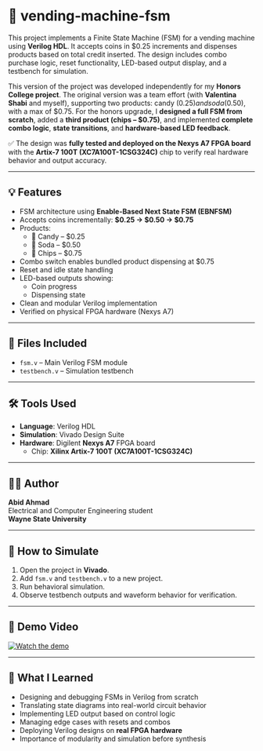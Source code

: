 # 🎯 vending-machine-fsm

This project implements a Finite State Machine (FSM) for a vending machine using **Verilog HDL**. It accepts coins in $0.25 increments and dispenses products based on total credit inserted. The design includes combo purchase logic, reset functionality, LED-based output display, and a testbench for simulation.

This version of the project was developed independently for my **Honors College project**. The original version was a team effort (with **Valentina Shabi** and myself), supporting two products: candy ($0.25) and soda ($0.50), with a max of $0.75. For the honors upgrade, I **designed a full FSM from scratch**, added a **third product (chips – $0.75)**, and implemented **complete combo logic**, **state transitions**, and **hardware-based LED feedback**.

✅ The design was **fully tested and deployed on the Nexys A7 FPGA board** with the **Artix-7 100T (XC7A100T-1CSG324C)** chip to verify real hardware behavior and output accuracy.

---

## 💡 Features

- FSM architecture using **Enable-Based Next State FSM (EBNFSM)**
- Accepts coins incrementally: **$0.25 → $0.50 → $0.75**
- Products:
  - 🍬 Candy – $0.25
  - 🥤 Soda – $0.50
  - 🍟 Chips – $0.75
- Combo switch enables bundled product dispensing at $0.75
- Reset and idle state handling
- LED-based outputs showing:
  - Coin progress
  - Dispensing state
- Clean and modular Verilog implementation
- Verified on physical FPGA hardware (Nexys A7)

---

## 📂 Files Included

- `fsm.v` – Main Verilog FSM module
- `testbench.v` – Simulation testbench

---

## 🛠️ Tools Used

- **Language**: Verilog HDL  
- **Simulation**: Vivado Design Suite  
- **Hardware**: Digilent **Nexys A7** FPGA board  
  - Chip: **Xilinx Artix-7 100T (XC7A100T-1CSG324C)**

---

## 👨‍💻 Author

**Abid Ahmad**  
Electrical and Computer Engineering student  
**Wayne State University**

---

## 📎 How to Simulate

1. Open the project in **Vivado**.
2. Add `fsm.v` and `testbench.v` to a new project.
3. Run behavioral simulation.
4. Observe testbench outputs and waveform behavior for verification.

---

## 🎥 Demo Video

[![Watch the demo](https://img.youtube.com/vi/mEfpK1brveU/0.jpg)](https://youtu.be/mEfpK1brveU)

---

## 🧠 What I Learned

- Designing and debugging FSMs in Verilog from scratch
- Translating state diagrams into real-world circuit behavior
- Implementing LED output based on control logic
- Managing edge cases with resets and combos
- Deploying Verilog designs on **real FPGA hardware**
- Importance of modularity and simulation before synthesis
